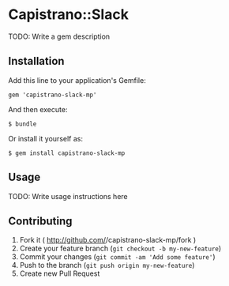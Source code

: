 # Capistrano::Slack

TODO: Write a gem description

## Installation

Add this line to your application's Gemfile:

    gem 'capistrano-slack-mp'

And then execute:

    $ bundle

Or install it yourself as:

    $ gem install capistrano-slack-mp

## Usage

TODO: Write usage instructions here

## Contributing

1. Fork it ( http://github.com/<my-github-username>/capistrano-slack-mp/fork )
2. Create your feature branch (`git checkout -b my-new-feature`)
3. Commit your changes (`git commit -am 'Add some feature'`)
4. Push to the branch (`git push origin my-new-feature`)
5. Create new Pull Request
